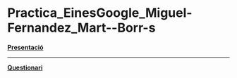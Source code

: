 # Practica_EinesGoogle_Miguel-Fernandez_Mart--Borr-s
[**Presentació**](Conversió-binari-decimal-hexadecimal-octal.pdf)

---

[**Questionari**](https://docs.google.com/forms/d/e/1FAIpQLSeARmyHucrvCpLM50bzzVsWkCjRHWF_UT_OOZHiWRhafmexjA/viewform?usp=sharing&ouid=108374675660598671164)
